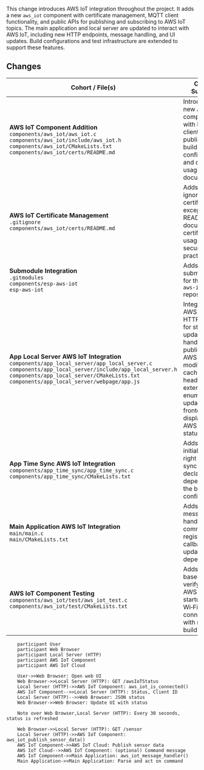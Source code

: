 This change introduces AWS IoT integration throughout the project. It adds a new `aws_iot` component with certificate management, MQTT client functionality, and public APIs for publishing and subscribing to AWS IoT topics. The main application and local server are updated to interact with AWS IoT, including new HTTP endpoints, message handling, and UI updates. Build configurations and test infrastructure are extended to support these features.

## Changes

| Cohort / File(s)                                                                                                                                                                                                                                         | Change Summary                                                                                                                                                                                |
| -------------------------------------------------------------------------------------------------------------------------------------------------------------------------------------------------------------------------------------------------------- | --------------------------------------------------------------------------------------------------------------------------------------------------------------------------------------------- |
| **AWS IoT Component Addition**<br>`components/aws_iot/aws_iot.c`<br>`components/aws_iot/include/aws_iot.h`<br>`components/aws_iot/CMakeLists.txt`<br>`components/aws_iot/certs/README.md`                                                                | Introduces a new AWS IoT component with MQTT client logic, public API, build configuration, and certificate usage documentation.                                                              |
| **AWS IoT Certificate Management**<br>`.gitignore`<br>`components/aws_iot/certs/README.md`                                                                                                                                                               | Adds rules to ignore certificate files except the README, and documents certificate usage and security practices.                                                                             |
| **Submodule Integration**<br>`.gitmodules`<br>`components/esp-aws-iot`<br>`esp-aws-iot`                                                                                                                                                                  | Adds Git submodules for the `esp-aws-iot` repository.                                                                                                                        |
| **App Local Server AWS IoT Integration**<br>`components/app_local_server/app_local_server.c`<br>`components/app_local_server/include/app_local_server.h`<br>`components/app_local_server/CMakeLists.txt`<br>`components/app_local_server/webpage/app.js` | Integrates AWS IoT: adds HTTP endpoint for status, updates sensor handler to publish to AWS IoT, modifies caching headers, extends enums, and updates the frontend to display AWS IoT status. |
| **App Time Sync AWS IoT Integration**<br>`components/app_time_sync/app_time_sync.c`<br>`components/app_time_sync/CMakeLists.txt`                                                                                                                         | Adds AWS IoT initialization right after time sync and declares the dependency in the build configuration.                                                                                     |
| **Main Application AWS IoT Integration**<br>`main/main.c`<br>`main/CMakeLists.txt`                                                                                                                                                                       | Adds AWS IoT message handler for commands, registers the callback, and updates build dependencies.                                                                                            |
| **AWS IoT Component Testing**<br>`components/aws_iot/test/aws_iot_test.c`<br>`components/aws_iot/test/CMakeLists.txt`                                                                                                                                    | Adds a Unity-based test verifying AWS IoT startup after Wi‑Fi connection, with necessary build setup.                                                                                         |

```mermaid sequenceDiagram
    participant User
    participant Web Browser
    participant Local Server (HTTP)
    participant AWS IoT Component
    participant AWS IoT Cloud

    User->>Web Browser: Open web UI
    Web Browser->>Local Server (HTTP): GET /awsIoTStatus
    Local Server (HTTP)->>AWS IoT Component: aws_iot_is_connected()
    AWS IoT Component-->>Local Server (HTTP): Status, Client ID
    Local Server (HTTP)-->>Web Browser: JSON status
    Web Browser->>Web Browser: Update UI with status

    Note over Web Browser,Local Server (HTTP): Every 30 seconds, status is refreshed

    Web Browser->>Local Server (HTTP): GET /sensor
    Local Server (HTTP)->>AWS IoT Component: aws_iot_publish_sensor_data()
    AWS IoT Component->>AWS IoT Cloud: Publish sensor data
    AWS IoT Cloud-->>AWS IoT Component: (optional) Command message
    AWS IoT Component->>Main Application: aws_iot_message_handler()
    Main Application->>Main Application: Parse and act on command

